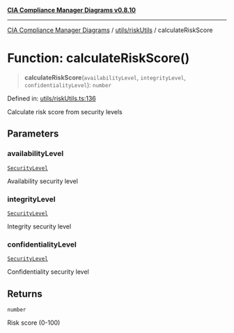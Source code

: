 [**CIA Compliance Manager Diagrams v0.8.10**](../../../README.md)

***

[CIA Compliance Manager Diagrams](../../../modules.md) / [utils/riskUtils](../README.md) / calculateRiskScore

# Function: calculateRiskScore()

> **calculateRiskScore**(`availabilityLevel`, `integrityLevel`, `confidentialityLevel`): `number`

Defined in: [utils/riskUtils.ts:136](https://github.com/Hack23/cia-compliance-manager/blob/680c1f0618a64f5e2a4571e2b2ee23d6baf8dc9d/src/utils/riskUtils.ts#L136)

Calculate risk score from security levels

## Parameters

### availabilityLevel

[`SecurityLevel`](../../../types/cia/type-aliases/SecurityLevel.md)

Availability security level

### integrityLevel

[`SecurityLevel`](../../../types/cia/type-aliases/SecurityLevel.md)

Integrity security level

### confidentialityLevel

[`SecurityLevel`](../../../types/cia/type-aliases/SecurityLevel.md)

Confidentiality security level

## Returns

`number`

Risk score (0-100)
